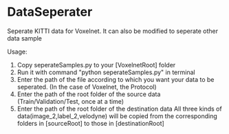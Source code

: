 # DataSeperater
Seperate KITTI data for Voxelnet. It can also be modified to seperate other data sample

Usage:
1. Copy seperateSamples.py to your [VoxelnetRoot] folder
2. Run it with command "python seperateSamples.py" in terminal
3. Enter the path of the file according to which you want your data to be seperated. (In the case of Voxelnet, the Protocol)
4. Enter the path of the root folder of the source data (Train/Validation/Test, once at a time)
5. Enter the path of the root folder of the destination data 
All three kinds of data(image_2,label_2,velodyne) will be copied from the corresponding folders in [sourceRoot] to those in [destinationRoot]
